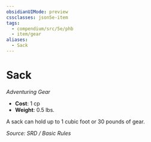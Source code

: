 ```yaml
---
obsidianUIMode: preview
cssclasses: json5e-item
tags:
  - compendium/src/5e/phb
  - item/gear
aliases:
  - Sack
---
```

# Sack
*Adventuring Gear*  

- **Cost**: 1 cp
- **Weight**: 0.5 lbs.

A sack can hold up to 1 cubic foot or 30 pounds of gear.

*Source: SRD / Basic Rules*